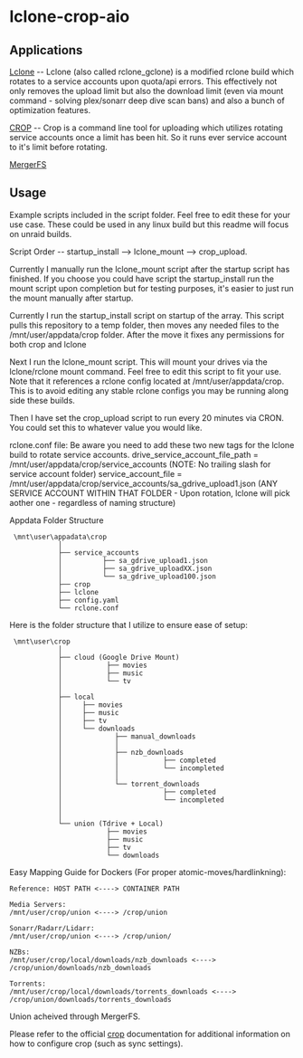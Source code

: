 # lclone-crop-aio

## Applications

[Lclone](https://github.com/l3uddz/rclone/tree/feat/sa-cycle) -- 
Lclone (also called rclone_gclone) is a modified rclone build which rotates to a service accounts upon quota/api errors. This effectively not only removes the upload limit but also the download limit (even via mount command - solving plex/sonarr deep dive scan bans) and also a bunch of optimization features. 

[CROP](https://github.com/l3uddz/crop) -- 
Crop is a command line tool for uploading which utilizes rotating service accounts once a limit has been hit. So it runs ever service account to it's limit before rotating.

[MergerFS](https://github.com/trapexit/mergerfs)



## Usage

Example scripts included in the script folder. Feel free to edit these for your use case.
These could be used in any linux build but this readme will focus on unraid builds.

Script Order -- startup_install --> lclone_mount --> crop_upload.

Currently I manually run the lclone_mount script after the startup script has finished. If you choose you could have script the startup_install run the mount script upon completion but for testing purposes, it's easier to just run the mount manually after startup. 



Currently I run the startup_install script on startup of the array. This script pulls this repository to a temp folder, then moves any needed files to the /mnt/user/appdata/crop folder. After the move it fixes any permissions for both crop and lclone 

Next I run the lclone_mount script. This will mount your drives via the lclone/rclone mount command. Feel free to edit this script to fit your use. Note that it references a rclone config located at /mnt/user/appdata/crop. This is to avoid editing any stable rclone configs you may be running along side these builds. 

Then I have set the crop_upload script to run every 20 minutes via CRON. You could set this to whatever value you would like. 



rclone.conf file:
Be aware you need to add these two new tags for the lclone build to rotate service accounts. 
drive_service_account_file_path = /mnt/user/appdata/crop/service_accounts (NOTE: No trailing slash for service account folder)
service_account_file = /mnt/user/appdata/crop/service_accounts/sa_gdrive_upload1.json (ANY SERVICE ACCOUNT WITHIN THAT FOLDER - Upon rotation, lclone will pick aother one - regardless of naming structure)


Appdata Folder Structure

```
 \mnt\user\appadata\crop
            │
            ├── service_accounts
            │          ├── sa_gdrive_upload1.json
            │          ├── sa_gdrive_uploadXX.json
            │          └── sa_gdrive_upload100.json
            ├── crop
            ├── lclone
            ├── config.yaml
            └── rclone.conf
```



Here is the folder structure that I utilize to ensure ease of setup:

```
 \mnt\user\crop
            │
            ├── cloud (Google Drive Mount)
            │           ├── movies
            │           ├── music
            │           └── tv
            │
            ├── local
            │     ├── movies
            │     ├── music
            │     ├── tv
            │     └── downloads
            │             ├── manual_downloads
            │             │
            │             ├── nzb_downloads
            │             │           ├── completed
            │             │           └── incompleted
            │             │
            │             └── torrent_downloads
            │                         ├── completed
            │                         └── incompleted
            │
            │
            └── union (Tdrive + Local)
                        ├── movies
                        ├── music
                        ├── tv
                        └── downloads
```


Easy Mapping Guide for Dockers (For proper atomic-moves/hardlinkning):


```
Reference: HOST PATH <----> CONTAINER PATH

Media Servers:
/mnt/user/crop/union <----> /crop/union

Sonarr/Radarr/Lidarr:
/mnt/user/crop/union <----> /crop/union/

NZBs:	
/mnt/user/crop/local/downloads/nzb_downloads <----> /crop/union/downloads/nzb_downloads

Torrents: 
/mnt/user/crop/local/downloads/torrents_downloads <----> /crop/union/downloads/torrents_downloads
```

Union acheived through MergerFS.


Please refer to the official [crop](https://github.com/l3uddz/crop) documentation for additional information on how to configure crop (such as sync settings).


